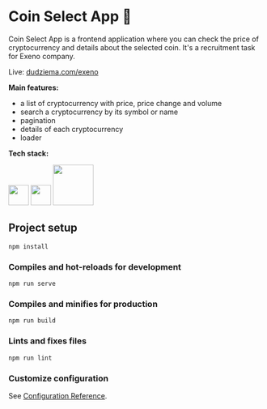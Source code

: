 # Coin Select App 🚀

Coin Select App is a frontend application where you can  check the price of cryptocurrency and details about the selected coin. It's a recruitment task for Exeno company. 

Live: [dudziema.com/exeno](https://dudziema.com/exeno/)

**Main features:**

 - a list of cryptocurrency with price, price change and volume
 - search a cryptocurrency by its symbol or name
 - pagination
 - details of each cryptocurrency
 - loader
 

**Tech stack:**

   <img src="https://cdn.jsdelivr.net/gh/devicons/devicon/icons/vuejs/vuejs-original-wordmark.svg" width="40" />
    <img src="https://cdn.jsdelivr.net/gh/devicons/devicon/icons/sass/sass-original.svg" width="40"/>
  <img src=" https://user-images.githubusercontent.com/8939680/57233884-20344080-6fe5-11e9-8df3-0df1282e1574.png" width="80"/>



## Project setup
```
npm install
```

### Compiles and hot-reloads for development
```
npm run serve
```

### Compiles and minifies for production
```
npm run build
```

### Lints and fixes files
```
npm run lint
```

### Customize configuration
See [Configuration Reference](https://cli.vuejs.org/config/).

